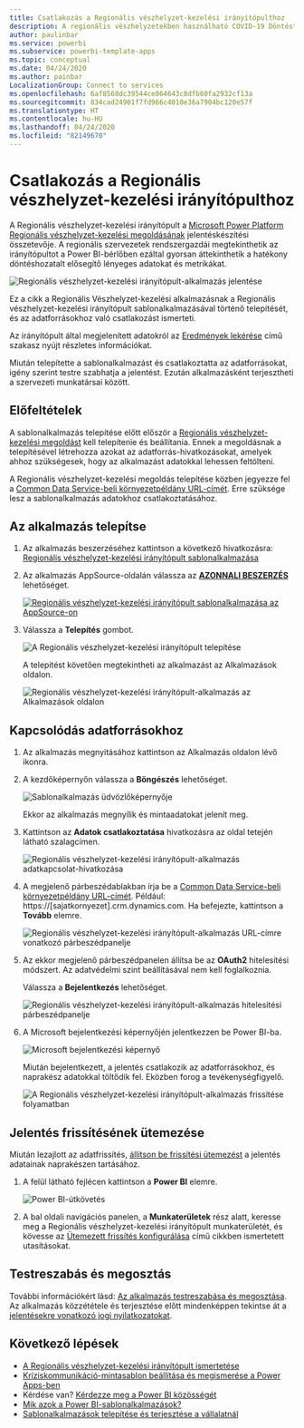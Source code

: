 ```yaml
---
title: Csatlakozás a Regionális vészhelyzet-kezelési irányítópulthoz
description: A regionális vészhelyzetekben használható COVID-19 Döntéstámogatási irányítópult beszerzése, telepítése és csatlakozás az adatokhoz
author: paulinbar
ms.service: powerbi
ms.subservice: powerbi-template-apps
ms.topic: conceptual
ms.date: 04/24/2020
ms.author: painbar
LocalizationGroup: Connect to services
ms.openlocfilehash: 6af8568dc39544ce064643c8dfb80fa2932cf13a
ms.sourcegitcommit: 834cad24901f7fd966c4010e36a7904bc120e57f
ms.translationtype: HT
ms.contentlocale: hu-HU
ms.lasthandoff: 04/24/2020
ms.locfileid: "82149670"
---
```

# <a name="connect-to-the-regional-emergency-response-dashboard"></a>Csatlakozás a Regionális vészhelyzet-kezelési irányítópulthoz
A Regionális vészhelyzet-kezelési irányítópult a [Microsoft Power Platform Regionális vészhelyzet-kezelési megoldásának](https://docs.microsoft.com/powerapps/sample-apps/regional-emergency-response/overview) jelentéskészítési összetevője. A regionális szervezetek rendszergazdái megtekinthetik az irányítópultot a Power BI-bérlőben ezáltal gyorsan áttekinthetik a hatékony döntéshozatalt elősegítő lényeges adatokat és metrikákat.

![Regionális vészhelyzet-kezelési irányítópult-alkalmazás jelentése](media/service-connect-to-regional-emergency-response/service-regional-emergency-response-app-report.png)

Ez a cikk a Regionális Vészhelyzet-kezelési alkalmazásnak a Regionális vészhelyzet-kezelési irányítópult sablonalkalmazásával történő telepítését, és az adatforrásokhoz való csatlakozást ismerteti.

Az irányítópult által megjelenített adatokról az [Eredmények lekérése](https://docs.microsoft.com/powerapps/sample-apps/regional-emergency-response/portals-admin-reporting#get-insights) című szakasz nyújt részletes információkat.

Miután telepítette a sablonalkalmazást és csatlakoztatta az adatforrásokat, igény szerint testre szabhatja a jelentést. Ezután alkalmazásként terjesztheti a szervezeti munkatársai között.

## <a name="prerequisites"></a>Előfeltételek

A sablonalkalmazás telepítése előtt először a [Regionális vészhelyzet-kezelési megoldást](https://docs.microsoft.com/powerapps/sample-apps/regional-emergency-response/deploy) kell telepítenie és beállítania. Ennek a megoldásnak a telepítésével létrehozza azokat az adatforrás-hivatkozásokat, amelyek ahhoz szükségesek, hogy az alkalmazást adatokkal lehessen feltölteni.

A Regionális vészhelyzet-kezelési megoldás telepítése közben jegyezze fel a [Common Data Service-beli környezetpéldány URL-címét](https://docs.microsoft.com/powerapps/sample-apps/regional-emergency-response/deploy#step-5-configure-and-publish-power-bi-dashboard). Erre szüksége lesz a sablonalkalmazás adatokhoz csatlakoztatásához.

## <a name="install-the-app"></a>Az alkalmazás telepítse

1. Az alkalmazás beszerzéséhez kattintson a következő hivatkozásra: [Regionális vészhelyzet-kezelési irányítópult sablonalkalmazása](https://appsource.microsoft.com/product/power-bi/powerapps_cxo.regional_response)

1. Az alkalmazás AppSource-oldalán válassza az [**AZONNALI BESZERZÉS**](https://appsource.microsoft.com/product/power-bi/powerapps_cxo.regional_response) lehetőséget.

    [![Regionális vészhelyzet-kezelési irányítópult sablonalkalmazása az AppSource-on](media/service-connect-to-regional-emergency-response/service-regional-emergency-response-app-appsource-get-it-now.png)](https://appsource.microsoft.com/product/power-bi/powerapps_cxo.regional_response)

1. Válassza a **Telepítés** gombot. 

    ![A Regionális vészhelyzet-kezelési irányítópult telepítése](media/service-connect-to-regional-emergency-response/service-regional-emergency-response-select-install.png)

    A telepítést követően megtekintheti az alkalmazást az Alkalmazások oldalon.

   ![Regionális vészhelyzet-kezelési irányítópult-alkalmazás az Alkalmazások oldalon](media/service-connect-to-regional-emergency-response/service-regional-emergency-response-app-apps-page-icon.png)

## <a name="connect-to-data-sources"></a>Kapcsolódás adatforrásokhoz

1. Az alkalmazás megnyitásához kattintson az Alkalmazás oldalon lévő ikonra.

1. A kezdőképernyőn válassza a **Böngészés** lehetőséget.

   ![Sablonalkalmazás üdvözlőképernyője](media/service-connect-to-regional-emergency-response/service-regional-emergency-response-app-splash-screen.png)

   Ekkor az alkalmazás megnyílik és mintaadatokat jelenít meg.

1. Kattintson az **Adatok csatlakoztatása** hivatkozásra az oldal tetején látható szalagcímen.

   ![Regionális vészhelyzet-kezelési irányítópult-alkalmazás adatkapcsolat-hivatkozása](media/service-connect-to-regional-emergency-response/service-regional-emergency-response-app-connect-data.png)

1. A megjelenő párbeszédablakban írja be a [Common Data Service-beli környezetpéldány URL-címét](https://docs.microsoft.com/powerapps/sample-apps/emergency-response/deploy-configure#publish-the-power-bi-dashboard). Például: https://[sajatkornyezet].crm.dynamics.com. Ha befejezte, kattintson a **Tovább** elemre.

   ![Regionális vészhelyzet-kezelési irányítópult-alkalmazás URL-címre vonatkozó párbeszédpanelje](media/service-connect-to-regional-emergency-response/service-regional-emergency-response-app-url-dialog.png)

1. Az ekkor megjelenő párbeszédpanelen állítsa be az **OAuth2** hitelesítési módszert. Az adatvédelmi szint beállításával nem kell foglalkoznia.

   Válassza a **Bejelentkezés** lehetőséget.

   ![Regionális vészhelyzet-kezelési irányítópult-alkalmazás hitelesítési párbeszédpanelje](media/service-connect-to-regional-emergency-response/service-regional-emergency-response-app-authentication-dialog.png)

1. A Microsoft bejelentkezési képernyőjén jelentkezzen be Power BI-ba.

   ![Microsoft bejelentkezési képernyő](media/service-connect-to-regional-emergency-response/service-regional-emergency-response-app-microsoft-login.png)

   Miután bejelentkezett, a jelentés csatlakozik az adatforrásokhoz, és naprakész adatokkal töltődik fel. Eközben forog a tevékenységfigyelő.

   ![A Regionális vészhelyzet-kezelési irányítópult-alkalmazás frissítése folyamatban](media/service-connect-to-regional-emergency-response/service-regional-emergency-response-app-refresh-monitor.png)

## <a name="schedule-report-refresh"></a>Jelentés frissítésének ütemezése

Miután lezajlott az adatfrissítés, [állítson be frissítési ütemezést](../refresh-scheduled-refresh.md) a jelentés adatainak naprakészen tartásához.

1. A felül látható fejlécen kattintson a **Power BI** elemre.

   ![Power BI-útkövetés](media/service-connect-to-regional-emergency-response/service-regional-emergency-response-app-powerbi-breadcrumb.png)

1. A bal oldali navigációs panelen, a **Munkaterületek** rész alatt, keresse meg a Regionális vészhelyzet-kezelési irányítópult munkaterületét, és kövesse az [Ütemezett frissítés konfigurálása](../refresh-scheduled-refresh.md) című cikkben ismertetett utasításokat.

## <a name="customize-and-share"></a>Testreszabás és megosztás

További információkért lásd: [Az alkalmazás testreszabása és megosztása](../service-template-apps-install-distribute.md#customize-and-share-the-app). Az alkalmazás közzététele és terjesztése előtt mindenképpen tekintse át a [jelentésekre vonatkozó jogi nyilatkozatokat](https://docs.microsoft.com/powerapps/sample-apps/regional-emergency-response/overview#disclaimer).

## <a name="next-steps"></a>Következő lépések
* [A Regionális vészhelyzet-kezelési irányítópult ismertetése](https://docs.microsoft.com/powerapps/sample-apps/regional-emergency-response/portals-admin-reporting#get-insights)
* [Kríziskommunikáció-mintasablon beállítása és megismerése a Power Apps-ben](https://docs.microsoft.com/powerapps/maker/canvas-apps/sample-crisis-communication-app)
* Kérdése van? [Kérdezze meg a Power BI közösségét](https://community.powerbi.com/)
* [Mik azok a Power BI-sablonalkalmazások?](../service-template-apps-overview.md)
* [Sablonalkalmazások telepítése és terjesztése a vállalatnál](../service-template-apps-install-distribute.md)
